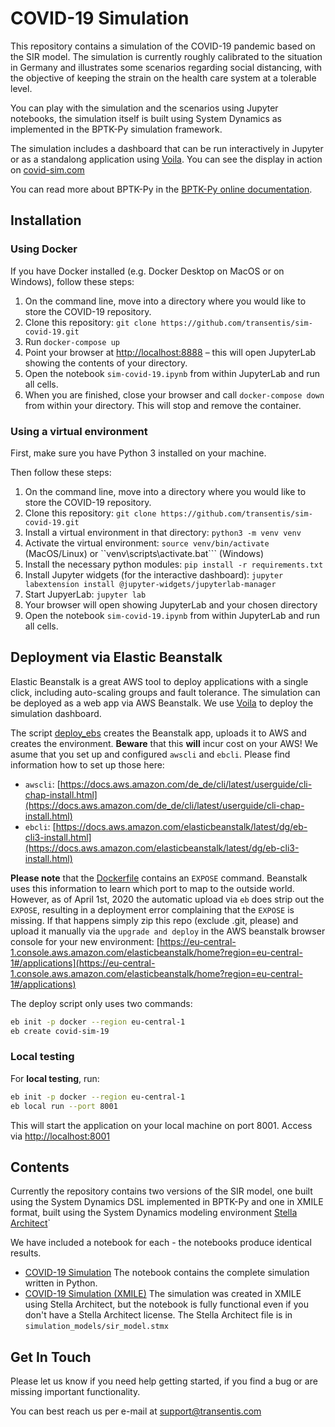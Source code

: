 # COVID-19 Simulation

This repository contains a simulation of the COVID-19 pandemic based on the SIR model. The simulation is currently roughly calibrated to the situation in Germany and illustrates some scenarios regarding social distancing, with the objective of keeping the strain on the health care system at a tolerable level.

You can play with the simulation and the scenarios using Jupyter notebooks, the simulation itself is built using System Dynamics as implemented in the BPTK-Py simulation framework.

The simulation includes a dashboard that can be run interactively in Jupyter or as a standalong application using [Voila](https://voila.readthedocs.io). You can see the display in action on [covid-sim.com](https://covid-sim.com)

You can read more about BPTK-Py in the [BPTK-Py online documentation](http://bptk.transentis-labs.com).

## Installation

### Using Docker

If you have Docker installed (e.g. Docker Desktop on MacOS or on Windows), follow these steps:

1. On the command line, move into a directory where you would like to store the COVID-19 repository. 
2. Clone this repository: ```git clone https://github.com/transentis/sim-covid-19.git```
3. Run ```docker-compose up```
4. Point your browser at [http://localhost:8888](http://localhost:8888) – this will open JupyterLab showing the contents of your directory. 
5. Open the notebook ```sim-covid-19.ipynb``` from within JupyterLab and run all cells.
6. When you are finished, close your browser and call ```docker-compose down``` from within your directory. This will stop and remove the container.

### Using a virtual environment

First, make sure you have Python 3 installed on your machine.

Then follow these steps:

1. On the command line, move into a directory where you would like to store the COVID-19 repository. 
2. Clone this repository: ```git clone https://github.com/transentis/sim-covid-19.git```
3. Install a virtual environment in that directory: ```python3 -m venv venv```
4. Activate the virtual environment: ```source venv/bin/activate``` (MacOS/Linux) or ``venv\scripts\activate.bat``` (Windows)
5. Install the necessary python modules: ```pip install -r requirements.txt```
7. Install Jupyter widgets (for the interactive dashboard): ```jupyter labextension install @jupyter-widgets/jupyterlab-manager```
8. Start JupyerLab: ```jupyter lab```
9. Your browser will open showing JupyterLab and your chosen directory
10. Open the notebook ```sim-covid-19.ipynb``` from within JupyterLab and run all cells.

## Deployment via Elastic Beanstalk

Elastic Beanstalk is a great AWS tool to deploy applications with a single click, including auto-scaling groups and fault tolerance. The simulation can be deployed as a web app via AWS Beanstalk. We use [Voila](https://voila.readthedocs.io/en/stable/) to deploy the simulation dashboard.


The script [deploy_ebs](deploy_ebs.sh) creates the Beanstalk app, uploads it to AWS and creates the environment. __Beware__ that this __will__ incur cost on your AWS! We asume that you set up and configured ``awscli`` and ``ebcli``. Please find information how to set up those here:

- ``awscli``: [https://docs.aws.amazon.com/de_de/cli/latest/userguide/cli-chap-install.html](https://docs.aws.amazon.com/de_de/cli/latest/userguide/cli-chap-install.html)
- ``ebcli``: [https://docs.aws.amazon.com/elasticbeanstalk/latest/dg/eb-cli3-install.html](https://docs.aws.amazon.com/elasticbeanstalk/latest/dg/eb-cli3-install.html)

__Please note__ that the [Dockerfile](Dockerfile) contains an ``EXPOSE`` command. Beanstalk uses this information to learn which port to map to the outside world. However, as of April 1st, 2020 the automatic upload via ``eb`` does strip out the ``EXPOSE``, resulting in a deployment error complaining that the ``EXPOSE`` is missing. If that happens simply zip this repo (exclude .git, please) and upload it manually via the ``upgrade and deploy`` in the AWS beanstalk browser console for your new environment: [https://eu-central-1.console.aws.amazon.com/elasticbeanstalk/home?region=eu-central-1#/applications](https://eu-central-1.console.aws.amazon.com/elasticbeanstalk/home?region=eu-central-1#/applications) 


The deploy script only uses two commands:

```bash
eb init -p docker --region eu-central-1
eb create covid-sim-19
```

### Local testing

For __local testing__, run:

```bash
eb init -p docker --region eu-central-1
eb local run --port 8001
```

This will start the application on your local machine on port 8001. Access via [http://localhost:8001](http://localhost:8001)

## Contents

Currently the repository contains two versions of the SIR model, one built using the System Dynamics DSL implemented in BPTK-Py and one in XMILE format, built using the System Dynamics modeling environment [Stella Architect](http://www.iseesystems.com)`

We have included a notebook for each - the notebooks produce identical results.

* [COVID-19 Simulation](sim-covid-19.ipynb) The notebook contains the complete simulation written in Python.
* [COVID-19 Simulation (XMILE)](sim-covid-19-xmile.ipynb) The simulation was created in XMILE using Stella Architect, but the notebook is fully functional even if you don't have a Stella Architect license. The Stella Architect file is in `simulation_models/sir_model.stmx`

## Get In Touch

Please let us know if you need help getting started, if you find a bug or are missing important functionality.

You can best reach us per e-mail at [support@transentis.com](mailto:support@transentis.com)
